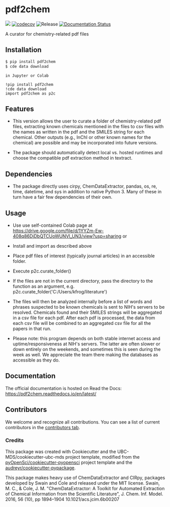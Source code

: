 # pdf2chem

![](https://github.com/johngoeltz/pdf2chem/workflows/build/badge.svg) [![codecov](https://codecov.io/gh/johngoeltz/pdf2chem/branch/main/graph/badge.svg)](https://codecov.io/gh/johngoeltz/pdf2chem) ![Release](https://github.com/johngoeltz/pdf2chem/workflows/Release/badge.svg) [![Documentation Status](https://readthedocs.org/projects/pdf2chem/badge/?version=latest)](https://pdf2chem.readthedocs.io/en/latest/?badge=latest)

A curator for chemistry-related pdf files

## Installation

```bash
$ pip install pdf2chem
$ cde data download
```

```Jupyter_or_Colab
in Jupyter or Colab

!pip install pdf2chem
!cde data download
import pdf2chem as p2c
```


## Features

- This version allows the user to curate a folder of chemistry-related pdf files, extracting known chemicals mentioned in the files to csv files with the names as written in the pdf and the SMILES string for each chemical.  Other outputs (e.g., InChI or other known names for the chemical) are possible and may be incorporated into future versions.

- The package should automatically detect local vs. hosted runtimes and choose the compatible pdf extraction method in textract.

## Dependencies

- The package directly uses cirpy, ChemDataExtractor, pandas, os, re, time, datetime, and sys in addition to native Python 3.  Many of these in turn have a fair few dependencies of their own.

## Usage

- Use use self-contained Colab page at https://drive.google.com/file/d/1YYZm-Ew-408q86DjDbQTCUoWUNVl_UN3/view?usp=sharing
or
- Install and import as described above
- Place pdf files of interest (typically journal articles) in an accessible folder.
- Execute p2c.curate_folder()
- If the files are not in the current directory, pass the directory to the function as an argument, e.g.
p2c.curate_folder('C:/Users/kfrog/literature')
- The files will then be analyzed internally before a list of words and phrases suspected to be known chemicals is sent to NIH's servers to be resolved.  Chemicals found and their SMILES strings will be aggregated in a csv file for each pdf.
After each pdf is processed, the data from each csv file will be combined to an aggregated csv file for all the papers in that run.

- Please note: this program depends on both stable internet access and uptime/responsiveness at NIH's servers.  The latter are often slower or down entirely on the weekends, and sometimes this is seen during the week as well.  We appreciate the team there making the databases as accessible as they do.

## Documentation

The official documentation is hosted on Read the Docs: https://pdf2chem.readthedocs.io/en/latest/

## Contributors

We welcome and recognize all contributions. You can see a list of current contributors in the [contributors tab](https://github.com/johngoeltz/pdf2chem/graphs/contributors).

### Credits

This package was created with Cookiecutter and the UBC-MDS/cookiecutter-ubc-mds project template, modified from the [pyOpenSci/cookiecutter-pyopensci](https://github.com/pyOpenSci/cookiecutter-pyopensci) project template and the [audreyr/cookiecutter-pypackage](https://github.com/audreyr/cookiecutter-pypackage).

This package makes heavy use of ChemDataExtractor and CIRpy, packages developed by Swain and Cole and released under the MIT license.
Swain, M. C., & Cole, J. M. "ChemDataExtractor: A Toolkit for Automated Extraction of Chemical Information from the Scientific Literature", J. Chem. Inf. Model. 2016, 56 (10), pp 1894–1904 10.1021/acs.jcim.6b00207
